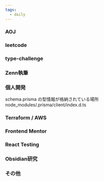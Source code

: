 ```yaml
---
tags:
  - daily
---
```


### AOJ

### leetcode
### type-challenge

### Zenn執筆

### 個人開発

schema.prisma の型情報が格納されている場所
node_modules/.prisma/client/index.d.ts

### Terraform / AWS

### Frontend Mentor

### React Testing

### Obsidian研究

### その他
